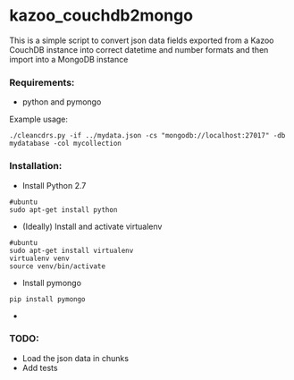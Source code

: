 # kazoo_couchdb2mongo
This is a simple script to convert json data fields exported from a Kazoo CouchDB instance into correct datetime and number formats and then import into a MongoDB instance

### Requirements:
- python and pymongo

Example usage:

```
./cleancdrs.py -if ../mydata.json -cs "mongodb://localhost:27017" -db mydatabase -col mycollection
```

### Installation:

- Install Python 2.7
```
#ubuntu
sudo apt-get install python
```

- (Ideally) Install and activate virtualenv
```
#ubuntu
sudo apt-get install virtualenv
virtualenv venv
source venv/bin/activate
```
- Install pymongo
```
pip install pymongo
```
- 

### TODO:
- Load the json data in chunks
- Add tests
